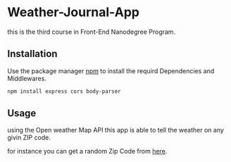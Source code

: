 # Weather-Journal-App

this is the third course in Front-End Nanodegree Program.


## Installation

Use the package manager [npm](https://www.npmjs.com/) to install the requird Dependencies and Middlewares.


```bash
npm install express cors body-parser
```

## Usage

using the Open weather Map API this app is able to tell the weather on any givin ZIP code.

for instance you can get a random Zip Code from [here](https://www.randomlists.com/random-zip-codes?dup=true&qty=5).



